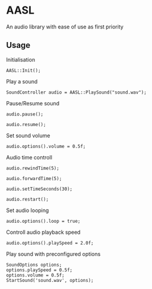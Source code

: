 # AASL
An audio library with ease of use as first priority

## Usage
Initialisation
```
AASL::Init();
```

Play a sound
```
SoundController audio = AASL::PlaySound("sound.wav");
```

Pause/Resume sound
```
audio.pause();
```
```
audio.resume();
```

Set sound volume
```
audio.options().volume = 0.5f;
```

Audio time controll
```
audio.rewindTime(5);
```
```
audio.forwardTime(5);
```
```
audio.setTimeSeconds(30);
```
```
audio.restart();
```
Set audio looping
```
audio.options().loop = true;
```

Controll audio playback speed
```
audio.options().playSpeed = 2.0f;
```

Play sound with preconfigured options
```
SoundOptions options;
options.playSpeed = 0.5f;
options.volume = 0.5f;
StartSound('sound.wav', options);
```
